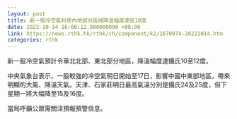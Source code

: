 ```yaml
---
layout: post
title: 新一股冷空氣料使內地部分區域降溫幅度達逾10度
date: 2022-10-14 16:00:12.000000000 +08:00
link: https://news.rthk.hk/rthk/ch/component/k2/1670974-20221014.htm
categories: rthk
---
```


新一股冷空氣預計令華北北部、東北部分地區，降溫幅度達攝氏10至12度。

中央氣象台表示，一股較強的冷空氣明日開始至17日，影響中國中東部地區，帶來明顯的大風、降溫天氣。天津、石家莊明日最高氣溫分別是攝氏24及25度，但下星期一將大幅降至15及16度。

當局呼籲公眾需關注預報預警信息。
